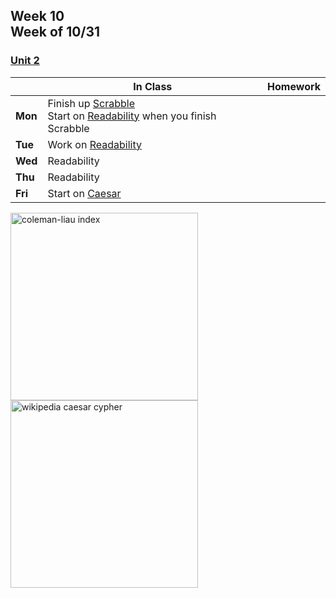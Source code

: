 ## Week 10 <br>Week of 10/31

### [Unit 2](/apcsp/curriculum/2)

  |       |In Class               |Homework   |
  |-------|---------              |---------  |
  |**Mon**|Finish up [Scrabble](https://cs50.harvard.edu/ap/2023/curriculum/x/labs/2/)<br>Start on [Readability](https://cs50.harvard.edu/ap/2023/curriculum/x/psets/2/readability/) when you finish Scrabble | |
  |**Tue**|Work on [Readability](https://cs50.harvard.edu/ap/2023/curriculum/x/psets/2/readability/) | |
  |**Wed**|Readability | |
  |**Thu**|Readability | |
  |**Fri**|Start on [Caesar](https://cs50.harvard.edu/ap/2023/curriculum/x/psets/2/caesar/) | |


<meta http-equiv="refresh" content="300"/>

<img src="https://readable.com/wp-content/uploads/2017/05/colemanliau.png" alt="coleman-liau index" height="300">

<img src="https://upload.wikimedia.org/wikipedia/commons/thumb/4/4a/Caesar_cipher_left_shift_of_3.svg/1200px-Caesar_cipher_left_shift_of_3.svg.png" alt="wikipedia caesar cypher" height="300">